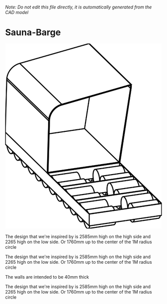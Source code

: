 ###### Note: Do not edit this file directly, it is automatically generated from the CAD model

# Sauna-Barge

![](/project.svg)



 The design that we're inspired by is 2585mm high on the high side and 2265 high on the low side. Or 1760mm up to the center of the 1M radius circle

The design that we're inspired by is 2585mm high on the high side and 2265 high on the low side. Or 1760mm up to the center of the 1M radius circle

The walls are intended to be 40mm thick

The design that we're inspired by is 2585mm high on the high side and 2265 high on the low side. Or 1760mm up to the center of the 1M radius circle



